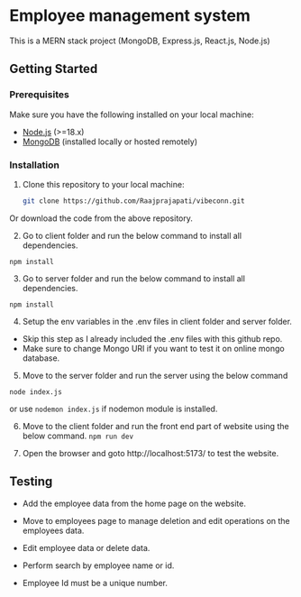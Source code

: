 # Employee management system

This is a MERN stack project (MongoDB, Express.js, React.js, Node.js)

## Getting Started

### Prerequisites

Make sure you have the following installed on your local machine:

- [Node.js](https://nodejs.org/) (>=18.x)
- [MongoDB](https://www.mongodb.com/) (installed locally or hosted remotely)

### Installation

1. Clone this repository to your local machine:

   ```bash
   git clone https://github.com/Raajprajapati/vibeconn.git

Or download the code from the above repository.

2. Go to client folder and run the below command to install all dependencies.

``` npm install ```

3. Go to server folder and run the below command to install all dependencies.

``` npm install ```

4. Setup the env variables in the .env files in client folder and server folder.

- Skip this step as I already included the .env files with this github repo.
- Make sure to change Mongo URI if you want to test it on online mongo database.


5. Move to the server folder and run the server using the below command

``` node index.js ```

or use  ``` nodemon index.js ``` if nodemon module is installed.

6. Move to the client folder and run the front end part of website using the below command.
``` npm run dev ```

7. Open the browser and goto http://localhost:5173/ to test the website.

## Testing

- Add the employee data from the home page on the website.

- Move to employees page to manage deletion and edit operations on the employees data.

- Edit employee data or delete data.

- Perform search by employee name or id.

- Employee Id must be a unique number.
